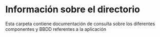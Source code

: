 # Información sobre el directorio
Esta carpeta contiene documentación de consulta sobre los diferentes componentes y BBDD referentes a la aplicación